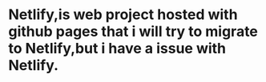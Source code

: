 # Netlify,is web project hosted with github pages that i will try to migrate to Netlify,but i have a issue with Netlify.
